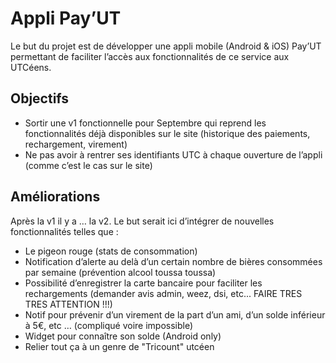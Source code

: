 # Appli Pay’UT

Le but du projet est de développer une appli mobile (Android & iOS) Pay’UT permettant de faciliter l’accès aux fonctionnalités de ce service aux UTCéens.

## Objectifs

- Sortir une v1 fonctionnelle pour Septembre qui reprend les fonctionnalités déjà disponibles sur le site (historique des paiements, rechargement, virement)
- Ne pas avoir à rentrer ses identifiants UTC à chaque ouverture de l’appli (comme c’est le cas sur le site)

## Améliorations

Après la v1 il y a … la v2. Le but serait ici d’intégrer de nouvelles fonctionnalités telles que :

- Le pigeon rouge (stats de consommation)
- Notification d’alerte au delà d’un certain nombre de bières consommées par semaine (prévention alcool toussa toussa)
- Possibilité d’enregistrer la carte bancaire pour faciliter les rechargements (demander avis admin, weez, dsi, etc... FAIRE TRES TRES ATTENTION !!!)
- Notif pour prévenir d’un virement de la part d’un ami, d’un solde inférieur à 5€, etc … (compliqué voire impossible)
- Widget pour connaître son solde (Android only)
- Relier tout ça à un genre de "Tricount" utcéen
